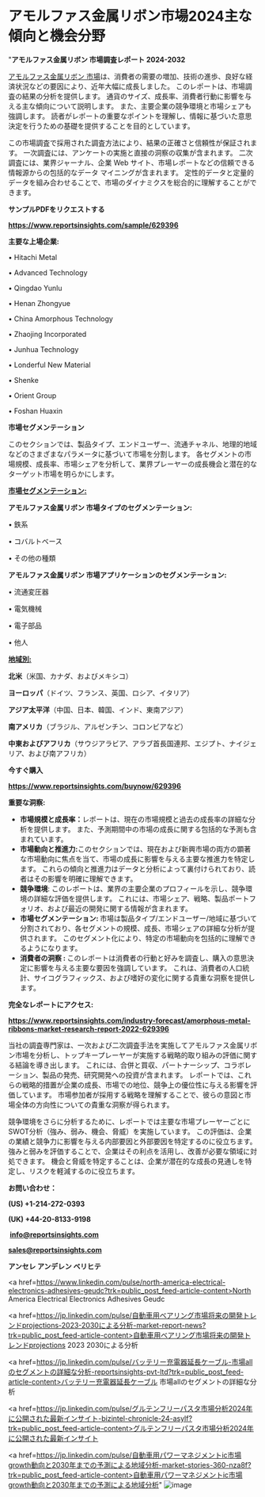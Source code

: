 # アモルファス金属リボン市場2024主な傾向と機会分野

"<strong>アモルファス金属リボン 市場調査レポート 2024-2032</strong>

<a href=https://www.reportsinsights.com/sample/629396>アモルファス金属リボン 市場</a>は、消費者の需要の増加、技術の進歩、良好な経済状況などの要因により、近年大幅に成長しました。 このレポートは、市場調査の結果の分析を提供します。 通貨のサイズ、成長率、消費者行動に影響を与える主な傾向について説明します。 また、主要企業の競争環境と市場シェアも強調します。 読者がレポートの重要なポイントを理解し、情報に基づいた意思決定を行うための基礎を提供することを目的としています。

この市場調査で採用された調査方法により、結果の正確さと信頼性が保証されます。 一次調査には、アンケートの実施と直接の洞察の収集が含まれます。 二次調査には、業界ジャーナル、企業 Web サイト、市場レポートなどの信頼できる情報源からの包括的なデータ マイニングが含まれます。 定性的データと定量的データを組み合わせることで、市場のダイナミクスを総合的に理解することができます。

<strong><b>サンプルPDFをリクエストする</b></strong>

<a href=https://www.reportsinsights.com/sample/629396><strong><u>https://www.reportsinsights.com/sample/629396</u></strong></a>

<strong>主要な上場企業:</strong>

• Hitachi Metal

• Advanced Technology

• Qingdao Yunlu

• Henan Zhongyue

• China Amorphous Technology

• Zhaojing Incorporated

• Junhua Technology

• Londerful New Material

• Shenke

• Orient Group

• Foshan Huaxin

<strong>市場セグメンテーション</strong>

このセクションでは、製品タイプ、エンドユーザー、流通チャネル、地理的地域などのさまざまなパラメータに基づいて市場を分割します。 各セグメントの市場規模、成長率、市場シェアを分析して、業界プレーヤーの成長機会と潜在的なターゲット市場を明らかにします。

<strong><u>市場セグメンテーション</u></strong><strong><u>:</u></strong>

<strong>アモルファス金属リボン 市場タイプのセグメンテーション:</strong>

• 鉄系

• コバルトベース

• その他の種類

<strong>アモルファス金属リボン 市場アプリケーションのセグメンテーション:</strong>

• 流通変圧器

• 電気機械

• 電子部品

• 他人

<strong><u>地域別</u></strong><strong><u>:</u></strong>

<strong>北米</strong>（米国、カナダ、およびメキシコ）

<strong>ヨーロッパ</strong>（ドイツ、フランス、英国、ロシア、イタリア）

<strong>アジア太平洋</strong>（中国、日本、韓国、インド、東南アジア）

<strong>南アメリカ</strong>（ブラジル、アルゼンチン、コロンビアなど）

<strong>中東およびアフリカ</strong>（サウジアラビア、アラブ首長国連邦、エジプト、ナイジェリア、および南アフリカ）

<strong>今すぐ購入</strong>

<a href=https://www.reportsinsights.com/buynow/629396><strong><u>https://www.reportsinsights.com/buynow/629396</u></strong></a>

<strong>重要な洞察:</strong>
<ul>
  <li><strong>市場規模と成長率：</strong>レポートは、現在の市場規模と過去の成長率の詳細な分析を提供します。 また、予測期間中の市場の成長に関する包括的な予測も含まれています。</li>
  <li><strong>市場動向と推進力:</strong>このセクションでは、現在および新興市場の両方の顕著な市場動向に焦点を当て、市場の成長に影響を与える主要な推進力を特定します。 これらの傾向と推進力はデータと分析によって裏付けられており、読者はその影響を明確に理解できます。</li>
  <li><strong>競争環境</strong>: このレポートは、業界の主要企業のプロフィールを示し、競争環境の詳細な評価を提供します。 これには、市場シェア、戦略、製品ポートフォリオ、および最近の開発に関する情報が含まれます。</li>
  <li><strong>市場セグメンテーション: </strong>市場は製品タイプ/エンドユーザー/地域に基づいて分割されており、各セグメントの規模、成長、市場シェアの詳細な分析が提供されます。 このセグメント化により、特定の市場動向を包括的に理解できるようになります。</li>
  <li><strong>消費者の洞察 : </strong>このレポートは消費者の行動と好みを調査し、購入の意思決定に影響を与える主要な要因を強調しています。 これは、消費者の人口統計、サイコグラフィックス、および嗜好の変化に関する貴重な洞察を提供します。</li>
</ul>
<strong>完全なレポートにアクセス:</strong>

<a href=https://www.reportsinsights.com/industry-forecast/amorphous-metal-ribbons-market-research-report-2022-629396><strong><u><b>https://www.reportsinsights.com/industry-forecast/amorphous-metal-ribbons-market-research-report-2022-629396</b></u></strong></a>

当社の調査専門家は、一次および二次調査手法を実施してアモルファス金属リボン市場を分析し、トップキープレーヤーが実施する戦略的取り組みの評価に関する結論を導き出します。 これには、合併と買収、パートナーシップ、コラボレーション、製品の発売、研究開発への投資が含まれます。 レポートでは、これらの戦略的措置が企業の成長、市場での地位、競争上の優位性に与える影響を評価しています。 市場参加者が採用する戦略を理解することで、彼らの意図と市場全体の方向性についての貴重な洞察が得られます。

競争環境をさらに分析するために、レポートでは主要な市場プレーヤーごとにSWOT分析（強み、弱み、機会、脅威）を実施しています。 この評価は、企業の業績と競争力に影響を与える内部要因と外部要因を特定するのに役立ちます。 強みと弱みを評価することで、企業はその利点を活用し、改善が必要な領域に対処できます。 機会と脅威を特定することは、企業が潜在的な成長の見通しを特定し、リスクを軽減するのに役立ちます。

<strong>お問い合わせ：</strong>

<strong>(US) +1-214-272-0393</strong>

<strong>(UK) +44-20-8133-9198</strong>

<strong> </strong><a href=info@reportsinsights.com><strong><u>info@reportsinsights.com</u></strong></a>

<a href=sales@reportsinsights.com><strong><u>sales@reportsinsights.com</u></strong></a>

<strong>アンセレ アンデレン ベリヒテ</strong>

<a href=https://www.linkedin.com/pulse/north-america-electrical-electronics-adhesives-geudc?trk=public_post_feed-article-content>North America Electrical Electronics Adhesives Geudc</a>

<a href=https://jp.linkedin.com/pulse/自動車用ベアリング市場将来の開発トレンドprojections-2023-2030による分析-market-report-news?trk=public_post_feed-article-content>自動車用ベアリング市場将来の開発トレンドprojections 2023 2030による分析</a>

<a href=https://jp.linkedin.com/pulse/バッテリー充電器延長ケーブル-市場allのセグメントの詳細な分析-reportsinsights-pvt-ltd?trk=public_post_feed-article-content>バッテリー充電器延長ケーブル 市場allのセグメントの詳細な分析</a>

<a href=https://jp.linkedin.com/pulse/グルテンフリーパスタ市場分析2024年に公開された最新インサイト-bizintel-chronicle-24-asylf?trk=public_post_feed-article-content>グルテンフリーパスタ市場分析2024年に公開された最新インサイト</a>

<a href=https://jp.linkedin.com/pulse/自動車用パワーマネジメントic市場growth動向と2030年までの予測による地域分析-market-stories-360-nza8f?trk=public_post_feed-article-content>自動車用パワーマネジメントic市場growth動向と2030年までの予測による地域分析</a>"
![image](https://github.com/gayatrid12/RIResearchmarket/assets/158473851/927431fc-c7fe-4769-8cd3-fe38ca17bf0e)
